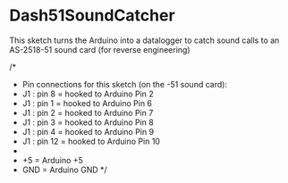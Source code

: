 # Dash51SoundCatcher
This sketch turns the Arduino into a datalogger to catch sound calls to an AS-2518-51 sound card (for reverse engineering)
  
/*
 * Pin connections for this sketch (on the -51 sound card):
 *  J1 : pin 8 = hooked to Arduino Pin 2
 *  J1 : pin 1 = hooked to Arduino Pin 6
 *  J1 : pin 2 = hooked to Arduino Pin 7
 *  J1 : pin 3 = hooked to Arduino Pin 8
 *  J1 : pin 4 = hooked to Arduino Pin 9
 *  J1 : pin 12 = hooked to Arduino Pin 10
 *
 *  +5 = Arduino +5
 *  GND = Arduino GND
 */
